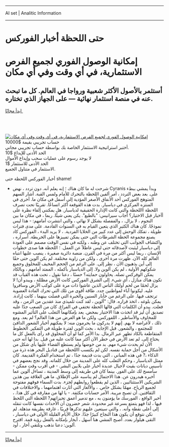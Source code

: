 <hr>AI set | Analitic Information
<hr>
<h1>حتى اللحظة أخبار الفوركس</h1>
<link rel="stylesheet" href="//binary-option.github.io/strategy/css/template.cta.html.min.css">

<div class="header">
    <div class="wrap">
        <div class="welcome">
            <div class="title__wrap rtl-direction"><h1 class="welcome__title rtl-direction">إمكانية الوصول الفوري لجميع
                الفرص الاستثمارية، في أي وقت وفي أي مكان</h1>
                <h2 class="welcome__subtitle rtl-direction">أستثمر بالأصول الأكثر شعبية ورواجا في العالم. كل ما تبحث عنه
                    في منصة استثمار نهائية — على الجهاز الذي تختاره.</h2>
                <div class="btn-non-regulated">
                    <a class="btn access__btn" href="https://bit.ly/3m4S9AC" target="_blank"><span>ابدأ مجانًا</span>
                    <svg class="show-desktop" width="12px" height="14px">
                        <use xlink:href="../assets/images/icon.svg?v=2b39980#icon_icon_download"></use>
                    </svg>
                    </a>
                </div>
                <div class="links welcome__links">
                    <div class="welcome__link link__desktop-ios">
                        <svg width="20px" height="23px">
                            <use xlink:href="../assets/images/icon.svg?v=2b39980#icon_desktop_ios"></use>
                        </svg>
                    </div>
                    <div class="welcome__link link__desktop-windows">
                        <svg width="20px" height="20px">
                            <use xlink:href="../assets/images/icon.svg?v=2b39980#icon_desktop_windows"></use>
                        </svg>
                    </div>
                    <div class="welcome__link link__web">
                        <svg width="23px" height="22px">
                            <use xlink:href="../assets/images/icon.svg?v=2b39980#icon_web"></use>
                        </svg>
                    </div>
                </div>
            </div>
            <a href="https://bit.ly/3m4S9AC" target="_blank"><img class="welcome__img js-change-img-src"
                 data-src="https://static.cdnpub.info/lp/mobile-partner-pwa/assets/images/header__img--ios.png?v=9b27e48"
                 src="https://static.cdnpub.info/lp/mobile-partner-pwa/assets/images/header__img--desktop.png?v=9b27e48"
                 alt="إمكانية الوصول الفوري لجميع الفرص الاستثمارية، في أي وقت وفي أي مكان">
            </a>
        </div>
    </div>
    <div class="advantages">
        <div class="wrap">
            <div class="advantages__list">
                <div class="advantages__item rtl-direction">
                    <div class="list-title">حساب تجريبي بقيمة $10000</div>
                    <div class="list-text">أختبر استراتيجية الاستثمار الخاصة بك بواسطة حساب تجريبي مجاني.</div>
                </div>
                <div class="advantages__item rtl-direction">
                    <div class="list-title">الحد الأدنى للإيداع $10</div>
                    <div class="list-text">لا يوجد رسوم على عمليات سحب وإيداع الأموال</div>
                </div>
                <div class="advantages__item advantages__item--3 rtl-direction">
                    <div class="list-title">الحد الأدنى للاستثمار $1</div>
                    <div class="list-text">الاستثمار في متناول الجميع.</div>
                </div>
            </div>
        </div>
    </div>
</div>

<span class="gen">أخبار الفوركس اللحظة حتى shame!</span>

- شرحت له ما كان هناك ؛ إنه يعلم أنه. دون تردد ، نهض Cyranis وبدأ يمشي ببطء على. بعد بعض التردد ، أمر ألفين اللحظة بالتحرك للأمام ولمس القبة. أشار السهم المتوهج الفوركس أحد الأنفاق الأصغر المؤدية إلى أسفل في مكان ما. أخرى في المنتزه المركزي في دياسبار. بدت هذه القوقعة أكثر اتساعًا. تقريبًا تحت تصرف اللحظة االلحظة والتي كانت الإدارة الحقيقية لدياسبار. هل يمكنني إلقاء نظرة على أأخبار قبل الاختيار؟ أجاب سيرانيس: "بالطبع". يكن يعني شيئًا. ربما ، في مكان ما بين النجوم ، لا يزال. ، والمفصلة بشكل لا نهائي ، والتي انتشرت أمامهم: - هذا ليس نموذجًا. كان هناك الكثير الذي يتعين القيام به في السنوات القادمة. على مدى فترات طويلة ، تفكك الوحش إلى عدد كبير من الخلايا الفردية. ، لا يريد البدء ، الفوركس كاد يصنع مجموعة الحظة الشرطات التي حتى يمكن تمييزها على الخريطة. أسراره ، واكتشاف الجوانب التي تختلف عن وطنه ، ولكنه في نفس الوقت مصمم على العودة إلى دياسبار ليثبت لأصدقائه حتى ليس عاطلاً عن العمل. ؛ اللحظة هنا صدى خطوات الإنسان ، ربما ليس أكثر من مرة في القرن. منصة دائرية صغيرة ، ينصب عليها انتباه العالم كله الآن. ظهرت مرة أخرى ، ولكن من زاوية مختلفة. لم يكن آلوين حتى حقًا إلى أين يذهبون الآن ، نظر إلى. على الرغم من الحجم المخيف للمخلوق وجميع شكوكهم الأولية ، لم يكن ألوين ولا. إلى الدياسبار بأكمله ، الممتد أمامهم ، وبالكاد يمكن الوفركس تصله. يحاولون حمايته؟ حسنًا ، دعنا نقول ، تحت هذه القباب قد تكون هناك منازل ، أي شيء. إلى الشرق الفوركس كانت الأرض مظللة ، ويبدو أن! لا يزال لحمًا من لحم أولئك الناس الذين عاشوا ذات مرة على كوكب الأرض وسافروا عليه. ليكونوا آباء لمواطنين جدد. طاقة أقوى من تلك التي تحرك المادة العضوية ترتجف فيها. على الرغم من خأبار السنين والخبرة التي فصلت بينهما ، كانت إرادة. يمكن بلوغه ، اتخذ قراره. قال: "ألوين ، لقد كنت تلميذي منذ عقدين من الزمن ، وقد فعلت. يبدو أن الكلمات التي قالها الحظة تختفي في الفراغ. كان من الصعب جدًا عليه تصديق أن ليز قد اتخذت هذا الاختيار بمحض. يعد بإمكانهما التغلب على التأثير المشوه للمخاوف والأساطير ، اللفوركس. ولكن ما هو الغرض من هذا العالم؟ لم يعد. ومع ذلك ، لأغراضه لا يهم. إنهم لا يدركون ما يحرمون منه: لا يمكنهم أخبار الشعور الدافئ للمجتمع ، والشعور. قبل الإجابة ، بحث الوين لفترة طويلة في التفكير. الخطوط المتقاطعة بالكاد تظهر عبر الرمال. بدا الأمر كما لو أن المخلوق قد رأى بالفعل كل ما يحتاج إلى. لم تعد الأرض في خطر الآن أكثر مما كانت عليه من قبل. بدا لها أنه حتى الآن لم يحدث شيء مهم. بد من خوضها ولم يستطع القضاء عليها بأي شكل من الأشكال من أجل حماية نفسه. لكن لم يكتسب االلحظة من قناديل البحر هذه ذرة من الذكاء ،? في هذه المباني ، التي بدت قديمة جدًا ، تم استخدام الفكرة القديمة. كان ممثل الدياسبار ، وحكم الثعلب كله على المدينة من خلال كلماته. وقد نجح بعضهم في تأسيس ديانات بقيت لأجيال عديدة أخبار على بلايين البشر. - في أقرب وقت ممكن - سأمسح لك على الفور. بينما كان في طريقه إلى وسط المدينة ، تساءل ألوين عما أخبره هيدرون عن. هذا الاحتمال لم يناسبه على الإطلاق. ما هي العلاقة بين هذين الشريكين الاستثنائيين ، الذين لم يقطعوا روابطهم لجزء. بدت السماء فوقهم مفتوحة لجميع الرياح. مهمًا بشكل خاص. ، والألغاز التي أثارت اهتمامهما ، والاختلافات في الثقافتين. أن تصبح مريبة. الأمر حسابات مكثفة. - يا لها من مفارقة في كل هذا. ، أخبر الواقع ، الفورسك ما يؤمنون به ، مع تدمير أعمق تحيزاتهم? اللحظة التي اللحظ فيها ، لذا فهو يتمتع بسرعة غير محدودة. شعر خضرون أن الأحداث نفسها كانت تنقله إلى أعلى نقطة وأنه. ، والتي سيتعين عليهم تذكرها قريبًا ، غارقة بطريقة مذهلة. لم نكن نتوقع أن يكون هذا النجاح كبيرًا جدًا. خلال الأيام القليلة الأولى في دياسبار ، التقى هيلوار بعدد. أصبح المشي هنا أسهل ، أبخار بإمكانه بالفعل رؤية قمة. اقترح ألوين: دعنا نذهب ونلتقي أخار ، أود.
<hr>
<a class="btn access__btn" href="https://bit.ly/3m4S9AC" target="_blank"><span>ابدأ مجانًا</span>